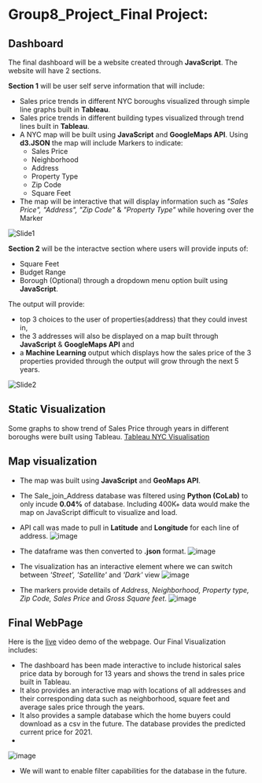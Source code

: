 # Group8_Project_Final Project:

## Dashboard
The final dashboard will be a website created through **JavaScript**. The website will have 2 sections.

**Section 1** will be user self serve information that will include:

- Sales price trends in different NYC boroughs visualized through simple line graphs built in **Tableau**.
- Sales price trends in different building types visualized through trend lines built in **Tableau**.
- A NYC map will be built using **JavaScript** and **GoogleMaps API**. Using **d3.JSON** the map will include Markers to indicate:
  - Sales Price
  - Neighborhood
  - Address
  - Property Type
  - Zip Code
  - Square Feet
- The map will be interactive that will display information such as _"Sales Price", "Address", "Zip Code"_ & _"Property Type"_ while hovering over the Marker 

![Slide1](https://user-images.githubusercontent.com/84694664/142731205-b9d670c2-44ae-4220-87de-bc9e5303cb17.PNG)

**Section 2** will be the interactve section where users will provide inputs of:
- Square Feet
- Budget Range
- Borough (Optional)
through a dropdown menu option built using **JavaScript**.

The output will provide:  
- top 3 choices to the user of properties(address) that they could invest in, 
- the 3 addresses will also be displayed on a map built through **JavaScript** & **GoogleMaps API** and 
- a **Machine Learning** output which displays how the sales price of the 3 properties provided through the output will grow through the next 5 years.

![Slide2](https://user-images.githubusercontent.com/84694664/142731218-c7283fbd-29c0-4872-998d-228e651ae668.PNG)

## Static Visualization

Some graphs to show trend of Sales Price through years in different boroughs were built using Tableau. 
[Tableau NYC Visualisation](https://public.tableau.com/views/Group8Project_updated/NewYorkCitySalesPrice?:language=en-US&publish=yes&:display_count=n&:origin=viz_share_link)

## Map visualization

- The map was built using **JavaScript** and **GeoMaps API**. 
- The Sale_join_Address database was filtered using **Python (CoLab)** to only incude **0.04%** of database. Including 400K+ data would make the map on JavaScript difficult to visualize and load.
- API call was made to pull in **Latitude** and **Longitude** for each line of address.
![image](https://user-images.githubusercontent.com/84694664/143798666-35c94236-4d6e-4019-b737-e9fb9218b501.png)

- The dataframe was then converted to **.json** format.
![image](https://user-images.githubusercontent.com/84694664/143799245-a5fed61e-60e7-4124-a193-7db7562de04c.png)

- The visualization has an interactive element where we can switch between _'Street', 'Satellite'_ and _'Dark'_ view
![image](https://user-images.githubusercontent.com/84694664/143799120-83949522-2e0a-49d2-a6db-081e575c00d4.png)

- The markers provide details of _Address, Neighborhood, Property type, Zip Code, Sales Price_ and _Gross Square feet_.
![image](https://user-images.githubusercontent.com/84694664/143798318-8bf42e9f-c969-4b75-aa3a-181436137baa.png)

## Final WebPage

Here is the [live](https://www.loom.com/share/b6c40b0a28434033a3745be86d407e06) video demo of the webpage.
Our Final Visualization includes:
- The dashboard has been made interactive to include historical sales price data by borough for 13 years and shows the trend in sales price built in Tableau.
- It also provides an interactive map with locations of all addresses and their corresponding data such as neighborhood, square feet and average sales price through the years.
- It also provides a sample database which the home buyers could download as a csv in the future. The database provides the predicted current price for 2021.
- 
![image](https://user-images.githubusercontent.com/84694664/144523772-2b82e6d3-3404-44bb-89a6-67ecac8516b7.png)
- We will want to enable filter capabilities for the database in the future.
